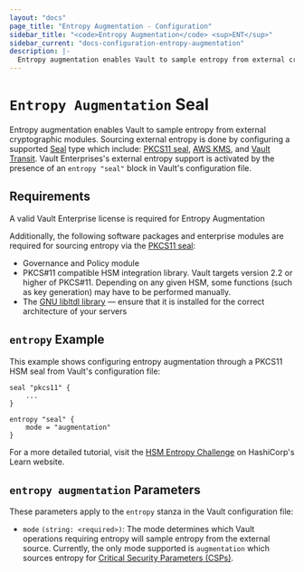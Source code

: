 ```yaml
---
layout: "docs"
page_title: "Entropy Augmentation - Configuration"
sidebar_title: "<code>Entropy Augmentation</code> <sup>ENT</sup>"
sidebar_current: "docs-configuration-entropy-augmentation"
description: |-
  Entropy augmentation enables Vault to sample entropy from external cryptographic modules.
---
```


# `Entropy Augmentation` Seal

  Entropy augmentation enables Vault to sample entropy from external cryptographic modules.
  Sourcing external entropy is done by configuring a supported [Seal](/docs/configuration/seal/index.html) type which
  include: [PKCS11 seal](/docs/configuration/seal/pkcs11.html), [AWS KMS](/docs/configuration/seal/awskms.html), and 
  [Vault Transit](/docs/configuration/seal/transit.html).
  Vault Enterprises's external entropy support is activated by the presence of an `entropy "seal"`
  block in Vault's configuration file.

## Requirements

A valid Vault Enterprise license is required for Entropy Augmentation

Additionally, the following software packages and enterprise modules are required for sourcing entropy 
via the [PKCS11 seal](/docs/configuration/seal/pkcs11.html):
- Governance and Policy module
- PKCS#11 compatible HSM integration library. Vault targets version 2.2 or
  higher of PKCS#11. Depending on any given HSM, some functions (such as key
  generation) may have to be performed manually.
- The [GNU libltdl library](https://www.gnu.org/software/libtool/manual/html_node/Using-libltdl.html)
  — ensure that it is installed for the correct architecture of your servers


## `entropy` Example

This example shows configuring entropy augmentation through a PKCS11 HSM seal from Vault's configuration
file:

```hcl
seal "pkcs11" {
    ...
}

entropy "seal" {
    mode = "augmentation"
}
```

For a more detailed tutorial, visit the [HSM Entropy Challenge](https://learn.hashicorp.com/vault/operations/hsm-entropy)
on HashiCorp's Learn website.

## `entropy augmentation` Parameters

These parameters apply to the `entropy` stanza in the Vault configuration file:

- `mode` `(string: <required>)`: The mode determines which Vault operations requiring
entropy will sample entropy from the external source. Currently, the only mode supported
is `augmentation` which sources entropy for [Critical Security Parameters (CSPs)](/docs/enterprise/entropy-augmentation/index.html#Critical-Security-Parameters-(CSPs)).
